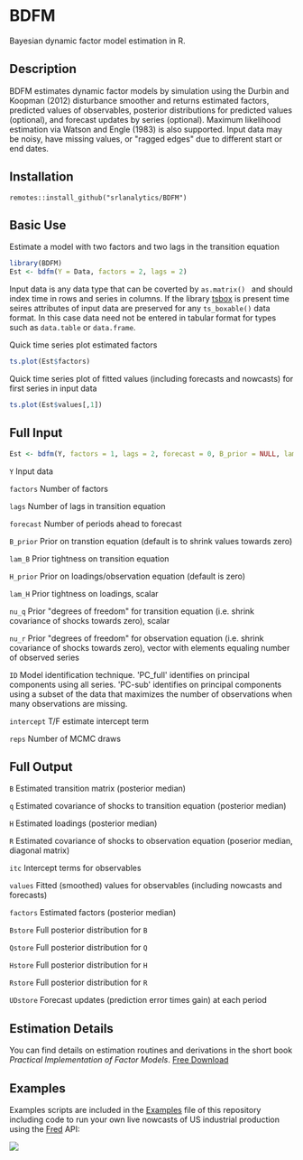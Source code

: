 # BDFM
Bayesian dynamic factor model estimation in R.

## Description

BDFM estimates dynamic factor models by simulation using the Durbin and Koopman (2012) disturbance smoother and returns estimated factors, predicted values of observables, posterior distributions for predicted values (optional), and forecast updates by series (optional). Maximum likelihood estimation via Watson and Engle (1983) is also supported. Input data may be noisy, have missing values, or "ragged edges" due to different start or end dates. 

## Installation

```t
remotes::install_github("srlanalytics/BDFM")
```

## Basic Use

Estimate a model with two factors and two lags in the transition equation
```r
library(BDFM)
Est <- bdfm(Y = Data, factors = 2, lags = 2)
```
Input data is any data type that can be coverted by ```as.matrix() ``` and should index time in rows and series in columns. If the library [tsbox](https://github.com/christophsax/tsbox) is present time seires attributes of input data are preserved for any `ts_boxable()` data format. In this case data need not be entered in tabular format for types such as `data.table` or `data.frame`.

Quick time series plot estimated factors
```r
ts.plot(Est$factors)
```
Quick time series plot of fitted values (including forecasts and nowcasts) for first series in input data
```r
ts.plot(Est$values[,1])
```

## Full Input

```r
Est <- bdfm(Y, factors = 1, lags = 2, forecast = 0, B_prior = NULL, lam_B = 0, H_prior = NULL, lam_H = 0, nu_q = 0, nu_r = NULL, ID = 'PC_full', intercept = TRUE, reps = 1000, burn = 500)
```

```Y```           Input data

```factors```     Number of factors

```lags```        Number of lags in transition equation

```forecast```    Number of periods ahead to forecast

```B_prior```     Prior on transtion equation (default is to shrink values towards zero)

```lam_B```       Prior tightness on transition equation

```H_prior```    Prior on loadings/observation equation (default is zero)

```lam_H```      Prior tightness on loadings, scalar

 ```nu_q```      Prior "degrees of freedom" for transition equation (i.e. shrink covariance of shocks towards zero), scalar

```nu_r```       Prior "degrees of freedom" for observation equation (i.e. shrink covariance of shocks towards zero), vector with elements equaling number of observed series

```ID```        Model identification technique. 'PC_full' identifies on principal components using all series. 'PC-sub' identifies on principal components using a subset of the data that maximizes the number of observations when many observations are missing.

```intercept``` T/F estimate intercept term

```reps```      Number of MCMC draws

## Full Output

```B```       Estimated transition matrix (posterior median)

```q```       Estimated covariance of shocks to transition equation (posterior median)

```H```       Estimated loadings (posterior median)

```R```       Estimated covariance of shocks to observation equation (poserior median, diagonal matrix)

```itc```     Intercept terms for observables

```values```  Fitted (smoothed) values for observables (including nowcasts and forecasts)

```factors``` Estimated factors (posterior median)

```Bstore```  Full posterior distribution for ```B```

```Qstore```  Full posterior distribution for ```Q```

```Hstore```  Full posterior distribution for ```H```

```Rstore```  Full posterior distribution for ```R```

```UDstore``` Forecast updates (prediction error times gain) at each period

## Estimation Details

You can find details on estimation routines and derivations in the short book *Practical Implementation of Factor Models*. [Free Download](http://srlquantitative.com)

## Examples

Examples scripts are included in the [Examples](https://github.com/srlanalytics/BDFM/tree/master/inst/Examples) file of this repository including code to run your own live nowcasts of US industrial production using the [Fred](https://fred.stlouisfed.org/) API:

![](https://github.com/srlanalytics/BDFM/blob/master/img/US_IP.png)
